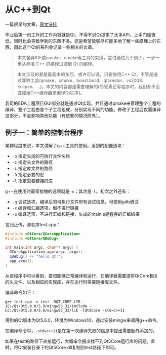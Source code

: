 # 从C++到Qt

一篇很早的文章，[原文链接](http://blog.debao.me/zh/2010/11/from-cpp-to-qt/)

毕业后第一份工作的工作内容就是Qt，不得不说Qt提供了太多API，上手门槛很低，同时也会导致学到的东西不多。还是希望能够尽可能多地了解一些原理上的东西，因此这个Qt的系列会记录一些相关的文章。

> 本文舍弃IDE或qmake、cmake等工具的束缚，尝试通过几个例子，一步一步从标准 C++ 的编译过渡到 Qt 的编译。

> 本文涉及的都是最基本的东西，或许可以说，只要你用C++ Qt，不管是通过哪种工具(qmake、cmake、boost.build、qtcreator、vs2008、Eclipse、...)，本文的内容都是需要理解的(尽管真正写程序时，我们都不会直接用C++编译器来编译Qt程序)。

我司的EDA工程项目GUI部分就是通过Qt实现，并且通过qmake来管理整个工程的编译，整个工程由各个子工程组成，分别实现不同的功能。修改子工程后仅需编译这部分，不会影响其他功能（有依赖的情况除外）。

## 例子一：简单的控制台程序

某种程度来说，本文讲解了g++工具的使用。用到的配置选项：

- `-o` 指定生成的可执行文件名称
- `-I` 指定头文件的路径
- `-L` 指定库文件的路径
- `-D` 指定必要的宏
- `-l` 指定需要链接的库

g++在使用时最常接触的选项就是`-o`；其次是`-l`。初次之外还有：

- `-g` 调试选项，编译后的可执行文件带有调试信息，可使用gdb调试
- `-c` 编译和汇编选项，但不进行链接
- `-S` 编译选项，不进行汇编和链接，生成的main.s是程序的汇编结果

言归正传，源程序test.cpp：
```cpp
#include <QtCore/QCoreApplication>
#include <QtCore/QDebug>

int main(int argc, char** argv) {
  QCoreApplication app(argc, argv);
  qDebug() << "hello qt!";
  app.exec();
}
```
从该程序中可以看到，要想能够正常编译和运行，在编译器需要提供QtCore相关的头文件、以及相应的实现库，并在运行时需要链接库文件。

编译命令如下：
```shell
g++ test.cpp -o test -DQT_CORE_LIB -IC:/Qt/Qt5.8.0/5.8/mingw53_32/include -LC:/Qt/Qt5.8.0/5.8/mingw53_32/lib -lQt5Core -std=c++11
```

用到的Qt版本为Qt5.8.0，环境为Windows10，通过安装mingw来调用g++命令。

在编译命令中，`-std=c++11`是在第一次编译失败的信息中提出需要额外添加的。

如果在test的路径下直接运行，大概率会报出找不到Qt5Core运行库的问题。此时，将Qt安装目录下的Qt5Core.dll复制到test路径下即可。
